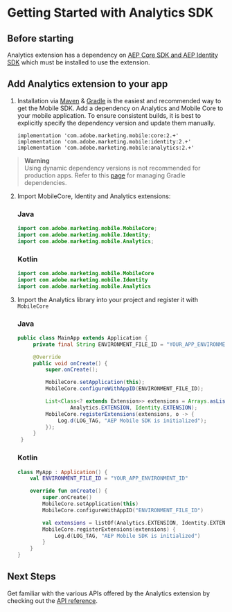 # Getting Started with Analytics SDK

## Before starting

Analytics extension has a dependency on [AEP Core SDK and AEP Identity SDK](https://github.com/adobe/aepsdk-core-android#readme) which must be installed to use the extension.

## Add Analytics extension to your app

1. Installation via [Maven](https://maven.apache.org/) & [Gradle](https://gradle.org/) is the easiest and recommended way to get the Mobile SDK. Add a dependency on Analytics and Mobile Core to your mobile application. To ensure consistent builds, it is best to explicitly specify the dependency version and update them manually.

   ```
   implementation 'com.adobe.marketing.mobile:core:2.+'
   implementation 'com.adobe.marketing.mobile:identity:2.+'
   implementation 'com.adobe.marketing.mobile:analytics:2.+'
   ```

> **Warning**  
> Using dynamic dependency versions is not recommended for production apps. Refer to this [page](https://github.com/adobe/aepsdk-core-android/blob/main/Documentation/MobileCore/gradle-dependencies.md) for managing Gradle dependencies.

2. Import MobileCore, Identity and Analytics extensions:

   ### Java

   ```java
   import com.adobe.marketing.mobile.MobileCore;
   import com.adobe.marketing.mobile.Identity;
   import com.adobe.marketing.mobile.Analytics;
   ```

   ### Kotlin

   ```kotlin
   import com.adobe.marketing.mobile.MobileCore
   import com.adobe.marketing.mobile.Identity
   import com.adobe.marketing.mobile.Analytics
   ```

3. Import the Analytics library into your project and register it with `MobileCore`

   ### Java

   ```java
   public class MainApp extends Application {
        private final String ENVIRONMENT_FILE_ID = "YOUR_APP_ENVIRONMENT_ID";

        @Override
        public void onCreate() {
            super.onCreate();

            MobileCore.setApplication(this);
            MobileCore.configureWithAppID(ENVIRONMENT_FILE_ID);

            List<Class<? extends Extension>> extensions = Arrays.asList(
                    Analytics.EXTENSION, Identity.EXTENSION);
            MobileCore.registerExtensions(extensions, o -> {
                Log.d(LOG_TAG, "AEP Mobile SDK is initialized");
            });
        }
    }
   ```

   ### Kotlin

   ```kotlin
   class MyApp : Application() {
       val ENVIRONMENT_FILE_ID = "YOUR_APP_ENVIRONMENT_ID"

       override fun onCreate() {
           super.onCreate()
           MobileCore.setApplication(this)
           MobileCore.configureWithAppID("ENVIRONMENT_FILE_ID")

           val extensions = listOf(Analytics.EXTENSION, Identity.EXTENSION)
           MobileCore.registerExtensions(extensions) {
               Log.d(LOG_TAG, "AEP Mobile SDK is initialized")
           }
       }
   }
   ```

## Next Steps

Get familiar with the various APIs offered by the Analytics extension by checking out the [API reference](./api-reference.md).
